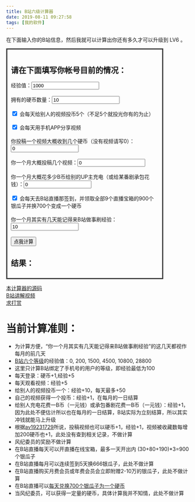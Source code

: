 ```yaml
---
title: B站六级计算器
date: 2019-08-11 09:27:58
tags: [我的软件]
---
```

在下面输入你的B站信息，然后我就可以计算出你还有多久才可以升级到 LV6 。

<script src="/js/whenlv6.js"></script>

<form id="calc" style="border: medium ridge black; width: 80%; padding: 10px;">
    <h2>请在下面填写你帐号目前的情况：</h2>
    经验值：<input id="ex" type="number" value="1000"><br><br>
    拥有的硬币数量：<input id="coins" type="number" value="10"><br><br>
    <input id="doCoins" type="checkbox" value="y" checked="checked"> 会每天给别人的视频投币5个（不足5个就投光你有的为止）<br><br>
    <input id="doShare" type="checkbox" value="y" checked="checked"> 会每天用手机APP分享视频<br><br>
    你投稿一个视频大概收到几个硬币（没有视频请写0）：<input id="videocoins" type="number" value="0"><br><br>
    你一个月大概投稿几个视频：<input id="videos" type="number" value="0"><br><br>
    你一个月大概花多少B币给别的UP主充电（或给某番剧承包花钱）：<input id="sends" type="number" value="0"><br><br>
    <input id="doLive" type="checkbox" value="y" checked="checked"> 会每天去B站直播那签到，并领取全部9个直播宝箱的900个银瓜子并换700个变成一个硬币<br><br>
    你一个月其实有几天能记得来B站做事刷经验：<input id="days" type="number" value="10"><br><br>
    <button type="button" onclick="CalcWhenLV6();" >点我计算</button>
    <h2>结果：</h2>
    <b><p id="out"></p></b>
</form>
<script async src="https://pagead2.googlesyndication.com/pagead/js/adsbygoogle.js"></script>
<ins class="adsbygoogle"
    style="display:block; text-align:center;"
    data-ad-layout="in-article"
    data-ad-format="fluid"
    data-ad-client="ca-pub-3010816772193596"
    data-ad-slot="9086122497"></ins>
<script>
    (adsbygoogle = window.adsbygoogle || []).push({});
</script>
    
[本计算器的源码](https://gist.github.com/gordonwalkedby/223f5f24bcca28d9407bfe5cb6bfa9c6)  
[B站讲解视频](https://www.bilibili.com/video/av63407383)  
[求打赏](/donateme/)  

# 当前计算准则：  

- 为计算方便，“你一个月其实有几天能记得来B站做事刷经验”的这几天都视作每月的前几天
- [B站六个等级](https://www.bilibili.com/blackboard/help.html#%E4%BC%9A%E5%91%98%E7%AD%89%E7%BA%A7%E7%9B%B8%E5%85%B3?id=7251c4ab69d44a8ebbbd276dea46d790)的经验值：0, 200, 1500, 4500, 10800, 28800
- 这里只计算B站绑定了手机号的用户的等级，即经验最低为100
- 每天登录：硬币+1,经验+5
- 每天观看视频：经验+5
- 给别人的视频投币一个：经验+10，每天最多+50
- 自己的视频获得一个投币：经验+1，在每月的一日结算
- 给别人充电花费一B币（一元钱）或承包番剧花费一B币（一元钱）：经验+1，因为此处不便估计所以也在每月的一日结算，B站实际为立刻结算，所以其实冲钱就能马上升级
- 根据[av19231729](https://www.bilibili.com/video/av19231729)所说，投稿视频也可以硬币+1，经验+1，视频被收藏数每增加200硬币也+1，此处没有查到相关记录，不做计算
- 风纪委员的奖励不做计算
- 在B站直播每天可以开直播在线宝箱，最多一天开出内 (30+80+190)*3=900 个银瓜子
- 在B站直播每月可以连续签到5天换666银瓜子，此处不做计算
- 在B站直播购买月费会员或年费会员会立即附赠2-10万的银瓜子，此处不做计算
- 在B站直播可以[每天兑换700个银瓜子为一个硬币](https://live.bilibili.com/exchange)
- 当风纪委员，可以获得一定量的硬币，具体计算我并不知情，此处不做计算
